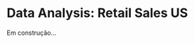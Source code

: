 <!DOCTYPE html>
<html>
		
<body>

<h1>Data Analysis: Retail Sales US</h1>
Em construção...




</body>
</html>
